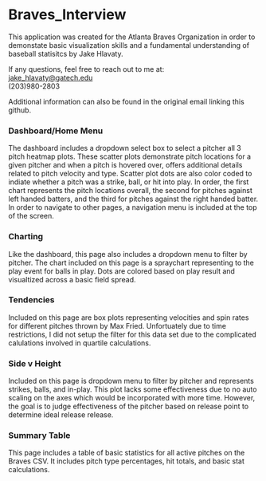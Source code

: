 # Braves_Interview
This application was created for the Atlanta Braves Organization in order to demonstate basic visualization skills and a fundamental understanding of baseball statisitcs by Jake Hlavaty.  

If any questions, feel free to reach out to me at:  
jake_hlavaty@gatech.edu  
(203)980-2803  

Additional information can also be found in the original email linking this github.

### Dashboard/Home Menu
The dashboard includes a dropdown select box to select a pitcher all 3 pitch heatmap plots. These scatter plots demonstrate pitch locations for a given pitcher and when a pitch is hovered over, offers additional details related to pitch velocity and type. Scatter plot dots are also color coded to indiate whether a pitch was a strike, ball, or hit into play.  In order, the first chart represents the pitch locations overall, the second for pitches against left handed batters, and the third for pitches against the right handed batter. In order to navigate to other pages, a navigation menu is included at the top of the screen. 

### Charting
Like the dashboard, this page also includes a dropdown menu to filter by pitcher. The chart included on this page is a spraychart representing to the play event for balls in play. Dots are colored based on play result and visualtized across a basic field spread. 

### Tendencies
Included on this page are box plots representing velocities and spin rates for different pitches thrown by Max Fried. Unfortuately due to time restrictions, I did not setup the filter for this data set due to the complicated calulations involved in quartile calculations. 

### Side v Height
Included on this page is dropdown menu to filter by pitcher and represents strikes, balls, and in-play. This plot lacks some effectiveness due to no auto scaling on the axes which would be incorporated with more time. However, the goal is to judge effectiveness of the pitcher based on release point to determine ideal release release. 

### Summary Table
This page includes a table of basic statistics for all active pitches on the Braves CSV. It includes pitch type percentages, hit totals, and basic stat calculations.
